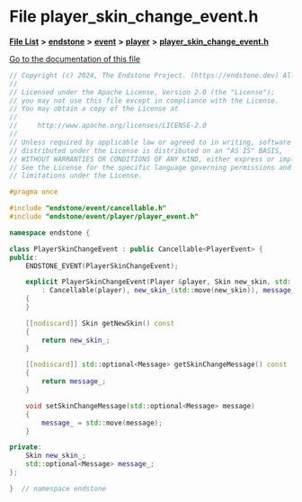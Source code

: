 

# File player\_skin\_change\_event.h

[**File List**](files.md) **>** [**endstone**](dir_6cf277b678674f97c7a2b6b3b2447b33.md) **>** [**event**](dir_f1d783c0ad83ee143d16e768ebca51c8.md) **>** [**player**](dir_7c05c37b25e9c9eccd9c63c2d313ba28.md) **>** [**player\_skin\_change\_event.h**](player__skin__change__event_8h.md)

[Go to the documentation of this file](player__skin__change__event_8h.md)


```C++
// Copyright (c) 2024, The Endstone Project. (https://endstone.dev) All Rights Reserved.
//
// Licensed under the Apache License, Version 2.0 (the "License");
// you may not use this file except in compliance with the License.
// You may obtain a copy of the License at
//
//     http://www.apache.org/licenses/LICENSE-2.0
//
// Unless required by applicable law or agreed to in writing, software
// distributed under the License is distributed on an "AS IS" BASIS,
// WITHOUT WARRANTIES OR CONDITIONS OF ANY KIND, either express or implied.
// See the License for the specific language governing permissions and
// limitations under the License.

#pragma once

#include "endstone/event/cancellable.h"
#include "endstone/event/player/player_event.h"

namespace endstone {

class PlayerSkinChangeEvent : public Cancellable<PlayerEvent> {
public:
    ENDSTONE_EVENT(PlayerSkinChangeEvent);

    explicit PlayerSkinChangeEvent(Player &player, Skin new_skin, std::optional<Message> message)
        : Cancellable(player), new_skin_(std::move(new_skin)), message_(std::move(message))
    {
    }

    [[nodiscard]] Skin getNewSkin() const
    {
        return new_skin_;
    }

    [[nodiscard]] std::optional<Message> getSkinChangeMessage() const
    {
        return message_;
    }

    void setSkinChangeMessage(std::optional<Message> message)
    {
        message_ = std::move(message);
    }

private:
    Skin new_skin_;
    std::optional<Message> message_;
};

}  // namespace endstone
```


